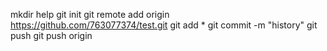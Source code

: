 mkdir help
git init
git remote add origin  https://github.com/763077374/test.git
git add *
git commit -m "history"
git push
git push origin
